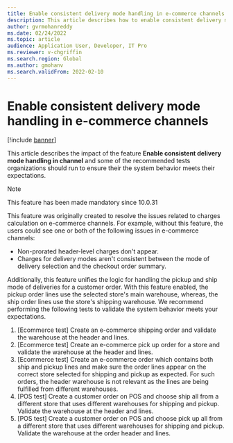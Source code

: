 ```yaml
---
title: Enable consistent delivery mode handling in e-commerce channels
description: This article describes how to enable consistent delivery mode handling to address possible issues that are related to charges flows in Microsoft Dynamics 365 Commerce e-commerce channels.
author: gvrmohanreddy
ms.date: 02/24/2022
ms.topic: article
audience: Application User, Developer, IT Pro
ms.reviewer: v-chgriffin
ms.search.region: Global
ms.author: gmohanv
ms.search.validFrom: 2022-02-10
---
```


# Enable consistent delivery mode handling in e-commerce channels 

[!include [banner](includes/banner.md)]

This article describes the impact of the feature **Enable consistent delivery mode handling in channel** and some of the recommended tests organizations should run to ensure their the system behavior meets their expectations.
  > [!NOTE]
  > This feature has been made mandatory since 10.0.31

This feature was originally created to resolve the issues related to charges calculation on e-commerce channels. For example, without this feature, the users could see one or both of the following issues in e-commerce channels:
- Non-prorated header-level charges don't appear.
- Charges for delivery modes aren't consistent between the mode of delivery selection and the checkout order summary.

Additionally, this feature unifies the logic for handling the pickup and ship mode of deliveries for a customer order. With this feature enabled, the pickup order lines use the selected store's main warehouse, whereas, the ship order lines use the store's shipping warehouse. We recommend performing the following tests to validate the system behavior meets your expectations.

1. [Ecommerce test] Create an e-commerce shipping order and validate the warehouse at the header and lines.
2. [Ecommerce test] Create an e-commerce pick up order for a store and validate the warehouse at the header and lines. 
3. [Ecommerce test] Create an e-commerce order which contains both ship and pickup lines and make sure the order lines appear on the correct store selected for shipping and pickup as expected. For such orders, the header warehouse is not relevant as the lines are being fulfilled from different warehouses.
4. [POS test] Create a customer order on POS and choose ship all from a different store that uses different warehouses for shipping and pickup. Validate the warehouse at the header and lines.
5. [POS test] Create a customer order on POS and choose pick up all from a different store that uses different warehouses for shipping and pickup. Validate the warehouse at the order header and lines.
